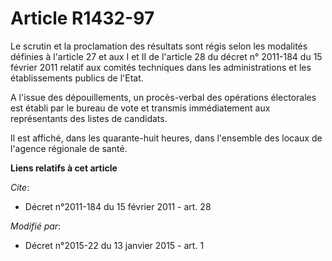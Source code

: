 # Article R1432-97

Le scrutin et la proclamation des résultats sont régis selon les modalités définies à l'article 27 et aux I et II de
l'article 28 du décret n° 2011-184 du 15 février 2011 relatif aux comités techniques dans les administrations et les
établissements publics de l'Etat. 

A l'issue des dépouillements, un procès-verbal des opérations électorales est établi par le bureau de vote et transmis
immédiatement aux représentants des listes de candidats. 

Il est affiché, dans les quarante-huit heures, dans l'ensemble des locaux de l'agence régionale de santé.

**Liens relatifs à cet article**

_Cite_:

  - Décret n°2011-184 du 15 février 2011 - art. 28

_Modifié par_:

  - Décret n°2015-22 du 13 janvier 2015 - art. 1
